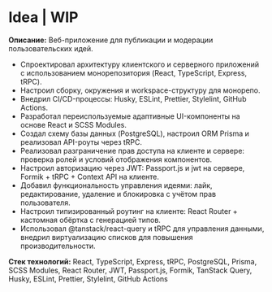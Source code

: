 # Idea | WIP

**Описание:** Веб-приложение для публикации и модерации пользовательских идей.

- Спроектировал архитектуру клиентского и серверного приложений с использованием монорепозитория (React, TypeScript, Express, tRPC).
- Настроил сборку, окружения и workspace-структуру для монорепо.
- Внедрил CI/CD-процессы: Husky, ESLint, Prettier, Stylelint, GitHub Actions.
- Разработал переиспользуемые адаптивные UI-компоненты на основе React и SCSS Modules.
- Создал схему базы данных (PostgreSQL), настроил ORM Prisma и реализовал API-роуты через tRPC.
- Реализовал разграничение прав доступа на клиенте и сервере: проверка ролей и условий отображения компонентов.
- Настроил авторизацию через JWT: Passport.js и jwt на сервере, Formik + tRPC + Context API на клиенте.
- Добавил функциональность управления идеями: лайк, редактирование, удаление и блокировка с учётом прав пользователя.
- Настроил типизированный роутинг на клиенте: React Router + кастомная обёртка с генерацией типов.
- Использовал @tanstack/react-query и tRPC для управления данными, внедрил виртуализацию списков для повышения производительности.

**Стек технологий:** React, TypeScript, Express, tRPC, PostgreSQL, Prisma, SCSS Modules, React Router, JWT, Passport.js, Formik, TanStack Query, Husky, ESLint, Prettier, Stylelint, GitHub Actions
